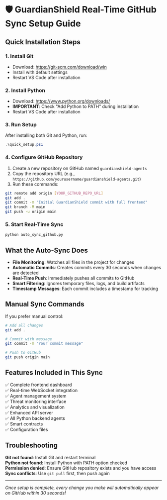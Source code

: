 # 🛡️ GuardianShield Real-Time GitHub Sync Setup Guide

## Quick Installation Steps

### 1. Install Git
- Download: https://git-scm.com/download/win
- Install with default settings
- Restart VS Code after installation

### 2. Install Python  
- Download: https://www.python.org/downloads/
- **IMPORTANT**: Check "Add Python to PATH" during installation
- Restart VS Code after installation

### 3. Run Setup
After installing both Git and Python, run:
```powershell
.\quick_setup.ps1
```

### 4. Configure GitHub Repository
1. Create a new repository on GitHub named `guardianshield-agents`
2. Copy the repository URL (e.g., `https://github.com/yourusername/guardianshield-agents.git`)
3. Run these commands:
```bash
git remote add origin [YOUR_GITHUB_REPO_URL]
git add .
git commit -m "Initial GuardianShield commit with full frontend"
git branch -M main
git push -u origin main
```

### 5. Start Real-Time Sync
```bash
python auto_sync_github.py
```

## What the Auto-Sync Does

- **File Monitoring**: Watches all files in the project for changes
- **Automatic Commits**: Creates commits every 30 seconds when changes are detected
- **Real-Time Push**: Immediately pushes all commits to GitHub
- **Smart Filtering**: Ignores temporary files, logs, and build artifacts
- **Timestamp Messages**: Each commit includes a timestamp for tracking

## Manual Sync Commands

If you prefer manual control:
```bash
# Add all changes
git add .

# Commit with message
git commit -m "Your commit message"

# Push to GitHub
git push origin main
```

## Features Included in This Sync

✅ Complete frontend dashboard  
✅ Real-time WebSocket integration  
✅ Agent management system  
✅ Threat monitoring interface  
✅ Analytics and visualization  
✅ Enhanced API server  
✅ All Python backend agents  
✅ Smart contracts  
✅ Configuration files  

## Troubleshooting

**Git not found**: Install Git and restart terminal  
**Python not found**: Install Python with PATH option checked  
**Permission denied**: Ensure GitHub repository exists and you have access  
**Sync conflicts**: Use `git pull` first, then push again  

---
*Once setup is complete, every change you make will automatically appear on GitHub within 30 seconds!*